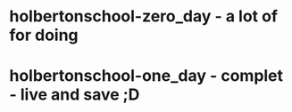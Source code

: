 # holbertonschool-zero_day - a lot of for doing
# holbertonschool-one_day - complet - live and save ;D
